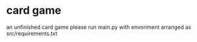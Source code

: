 # card game
 an unfinished card game
 please run main.py with envoriment arranged as src/requirements.txt
